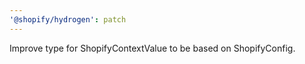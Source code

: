 ```yaml
---
'@shopify/hydrogen': patch
---
```


Improve type for ShopifyContextValue to be based on ShopifyConfig.
